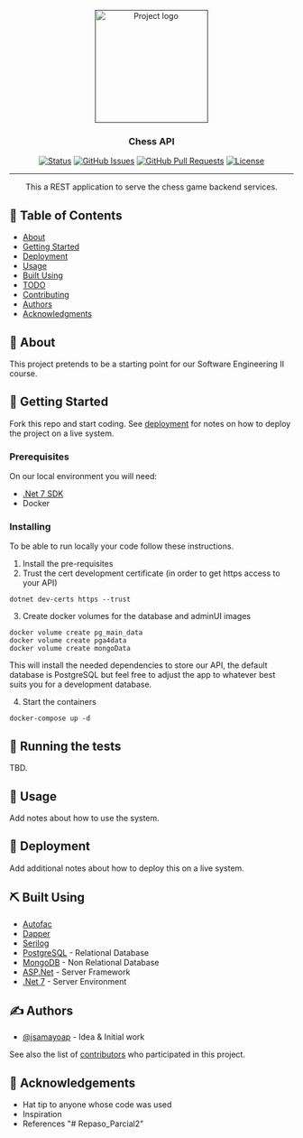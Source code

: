 <p align="center">
  <a href="" rel="noopener">
 <img height=200px src="https://github.com/jsamayoap/chessAPI/blob/master/mychessgame.jpg" alt="Project logo"></a>
</p>

<h3 align="center">Chess API</h3>

<div align="center">

[![Status](https://img.shields.io/badge/status-active-success.svg)]()
[![GitHub Issues](https://img.shields.io/github/issues/kylelobo/The-Documentation-Compendium.svg)](https://github.com/jsamayoap/chessAPI/issues)
[![GitHub Pull Requests](https://img.shields.io/github/issues-pr/kylelobo/The-Documentation-Compendium.svg)](https://github.com/jsamayoap/chessAPI/pulls)
[![License](https://img.shields.io/badge/license-MIT-blue.svg)](/LICENSE)

</div>

---

<p align="center"> This a REST application to serve the chess game backend services.
    <br> 
</p>

## 📝 Table of Contents

- [About](#about)
- [Getting Started](#getting_started)
- [Deployment](#deployment)
- [Usage](#usage)
- [Built Using](#built_using)
- [TODO](../TODO.md)
- [Contributing](../CONTRIBUTING.md)
- [Authors](#authors)
- [Acknowledgments](#acknowledgement)

## 🧐 About <a name = "about"></a>

This project pretends to be a starting point for our Software Engineering II course.

## 🏁 Getting Started <a name = "getting_started"></a>

Fork this repo and start coding. See [deployment](#deployment) for notes on how to deploy the project on a live system.

### Prerequisites

On our local environment you will need:
- [.Net 7 SDK](https://dotnet.microsoft.com/en-us/download/dotnet/7.0)
- Docker

### Installing

To be able to run locally your code follow these instructions.

1. Install the pre-requisites
2. Trust the cert development certificate (in order to get https access to your API)
```
dotnet dev-certs https --trust
```
3. Create docker volumes for the database and adminUI images

```
docker volume create pg_main_data
docker volume create pga4data
docker volume create mongoData
```
This will install the needed dependencies to store our API, the default database is PostgreSQL but feel free to adjust the app to whatever best suits you for a development database.

4. Start the containers

```
docker-compose up -d
```

## 🔧 Running the tests <a name = "tests"></a>

TBD.

## 🎈 Usage <a name="usage"></a>

Add notes about how to use the system.

## 🚀 Deployment <a name = "deployment"></a>

Add additional notes about how to deploy this on a live system.

## ⛏️ Built Using <a name = "built_using"></a>

- [Autofac](https://autofac.org/)
- [Dapper](https://github.com/DapperLib/Dapper)
- [Serilog](https://serilog.net/)
- [PostgreSQL](https://www.postgresql.org/) - Relational Database
- [MongoDB](https://www.mongodb.com/) - Non Relational Database
- [ASP.Net](https://dotnet.microsoft.com/en-US/apps/aspnet) - Server Framework
- [.Net 7](https://dotnet.microsoft.com/en-US/) - Server Environment

## ✍️ Authors <a name = "authors"></a>

- [@jsamayoap](https://github.com/jsamayoap) - Idea & Initial work

See also the list of [contributors](https://github.com/jsamayoap/The-Documentation-Compendium/contributors) who participated in this project.

## 🎉 Acknowledgements <a name = "acknowledgement"></a>

- Hat tip to anyone whose code was used
- Inspiration
- References
"# Repaso_Parcial2" 
